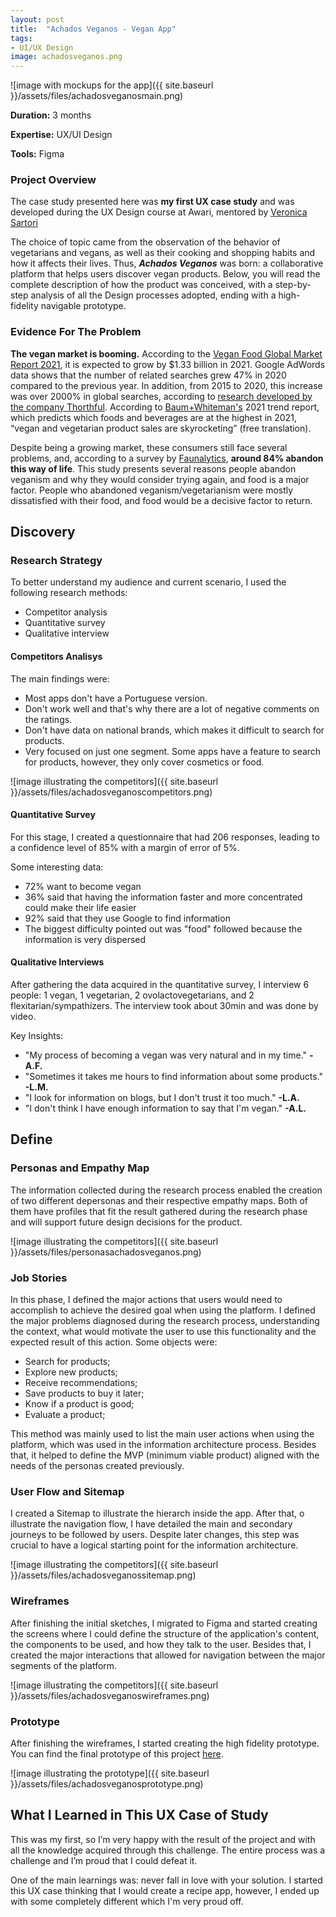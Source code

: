 ```yaml
---
layout: post
title:  "Achados Veganos - Vegan App"
tags: 
- UI/UX Design
image: achadosveganos.png
---
```


![image with mockups for the app]({{ site.baseurl }}/assets/files/achadosveganosmain.png)

**Duration:** 3 months

**Expertise:** UX/UI Design

**Tools:** Figma

### Project Overview

The case study presented here was **my first UX case study** and was developed during the UX Design course at Awari, mentored by [Veronica Sartori](https://www.linkedin.com/in/veronica-sartori/?original_referer=https%3A%2F%2Fwww%2Egoogle%2Ecom%2F&originalSubdomain=br)

The choice of topic came from the observation of the behavior of vegetarians and vegans, as well as their cooking and shopping habits and how it affects their lives. Thus, ***Achados Veganos*** was born: a collaborative platform that helps users discover vegan products. Below, you will read the complete description of how the product was conceived, with a step-by-step analysis of all the Design processes adopted, ending with a high-fidelity navigable prototype.

### Evidence For The Problem

**The vegan market is booming.** According to the [Vegan Food Global Market Report 2021](https://www.thebusinessresearchcompany.com/report/vegan-market-global-report-2020-30-covid-19-growth-and-change), it is expected to grow by $1.33 billion in 2021. Google AdWords data shows that the number of related searches grew 47% in 2020 compared to the previous year. In addition, from 2015 to 2020, this increase was over 2000% in global searches, according to [research developed by the company Thorthful](https://www.portalveg.com.br/noticias/veganismo/buscas-no-google-por-comida-vegana-crescem-mais-de-2000-em-cinco-anos/). According to [Baum+Whiteman's](https://a0193a7b-04c0-45e2-b939-b1033d2f1ed3.filesusr.com/ugd/0c5d00_22b94849e85e4be78675ff3e5c806f43.pdf) 2021 trend report, which predicts which foods and beverages are at the highest in 2021, “vegan and vegetarian product sales are skyrocketing” (free translation).

Despite being a growing market, these consumers still face several problems, and, according to a survey by [Faunalytics](https://faunalytics.org/a-summary-of-faunalytics-study-of-current-and-former-vegetarians-and-vegans/), **around 84% abandon this way of life**. This study presents several reasons people abandon veganism and why they would consider trying again, and food is a major factor. People who abandoned veganism/vegetarianism were mostly dissatisfied with their food, and food would be a decisive factor to return.

## Discovery

### Research Strategy

To better understand my audience and current scenario, I used the following research methods:

- Competitor analysis
- Quantitative survey
- Qualitative interview

#### Competitors Analisys 

The main findings were:

- Most apps don't have a Portuguese version.
- Don't work well and that's why there are a lot of negative comments on the ratings. 
- Don't have data on national brands, which makes it difficult to search for products.
- Very focused on just one segment. Some apps have a feature to search for products, however, they only cover cosmetics or food. 

![image illustrating the competitors]({{ site.baseurl }}/assets/files/achadosveganoscompetitors.png)

#### Quantitative Survey

For this stage, I created a questionnaire that had 206 responses, leading to a confidence level of 85% with a margin of error of 5%. 

Some interesting data:

- 72% want to become vegan
- 36% said that having the information faster and more concentrated could make their life easier
- 92% said that they use Google to find information
- The biggest difficulty pointed out was "food" followed because the information is very dispersed

#### Qualitative Interviews

After gathering the data acquired in the quantitative survey, I interview 6 people: 1 vegan, 1 vegetarian, 2 ovolactovegetarians, and 2 flexitarian/sympathizers. The interview took about 30min and was done by video.

Key Insights:

- "My process of becoming a vegan was very natural and in my time." **-A.F.**
- "Sometimes it takes me hours to find information about some products." **-L.M.**
- "I look for information on blogs, but I don't trust it too much." **-L.A.**
- "I don't think I have enough information to say that I'm vegan." **-A.L.**

## Define

### Personas and Empathy Map

The information collected during the research process enabled the creation of two different depersonas and their respective empathy maps. Both of them have profiles that fit the result gathered during the research phase and will support future design decisions for the product.

![image illustrating the competitors]({{ site.baseurl }}/assets/files/personasachadosveganos.png)

### Job Stories

In this phase, I defined the major actions that users would need to accomplish to achieve the desired goal when using the platform. I defined the major problems diagnosed during the research process, understanding the context, what would motivate the user to use this functionality and the expected result of this action. Some objects were:

- Search for products;
- Explore new products;
- Receive recommendations;
- Save products to buy it later;
- Know if a product is good;
- Evaluate a product;

This method was mainly used to list the main user actions when using the platform, which was used in the information architecture process. Besides that, it helped to define the MVP (minimum viable product) aligned with the needs of the personas created previously.

### User Flow and Sitemap

I created a Sitemap to illustrate the hierarch inside the app. After that, o illustrate the navigation flow, I have detailed the main and secondary journeys to be followed by users. Despite later changes, this step was crucial to have a logical starting point for the information architecture.

![image illustrating the competitors]({{ site.baseurl }}/assets/files/achadosveganossitemap.png)

### Wireframes

After finishing the initial sketches, I migrated to Figma and started creating the screens where I could define the structure of the application's content, the components to be used, and how they talk to the user. Besides that, I created the major interactions that allowed for navigation between the major segments of the platform.

![image illustrating the competitors]({{ site.baseurl }}/assets/files/achadosveganoswireframes.png)


### Prototype

After finishing the wireframes, I started creating the high fidelity prototype. You can find the final prototype of this project [here](https://www.figma.com/proto/G7OhfuWoSUdzzbecTOforL/Prot%C3%B3tipo?node-id=755%3A2164&scaling=scale-down&page-id=337%3A44&starting-point-node-id=384%3A736).

![image illustrating the prototype]({{ site.baseurl }}/assets/files/achadosveganosprototype.png)

## What I Learned in This UX Case of Study

This was my first, so I’m very happy with the result of the project and with all the knowledge acquired through this challenge. The entire process was a challenge and I’m proud that I could defeat it.

One of the main learnings was: never fall in love with your solution. I started this UX case thinking that I would create a recipe app, however, I ended up with some completely different which I'm very proud off. 

